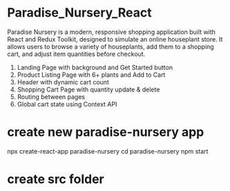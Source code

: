 # Paradise_Nursery_React
Paradise Nursery is a modern, responsive shopping application built with React and Redux Toolkit, designed to simulate an online houseplant store. It allows users to browse a variety of houseplants, add them to a shopping cart, and adjust item quantities before checkout.

1. Landing Page with background and Get Started button
2. Product Listing Page with 6+ plants and Add to Cart
3. Header with dynamic cart count
4. Shopping Cart Page with quantity update & delete
5. Routing between pages
6. Global cart state using Context API

# create new paradise-nursery app
npx create-react-app paradise-nursery
cd paradise-nursery
npm start

# create src folder 
